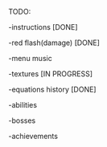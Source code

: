 TODO:

-instructions [DONE] 

-red flash(damage) [DONE] 

-menu music

-textures [IN PROGRESS]

-equations history [DONE]

-abilities

-bosses

-achievements
